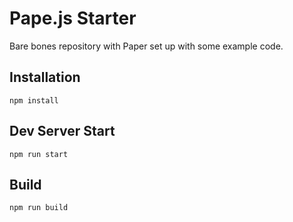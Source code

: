 # Pape.js Starter

Bare bones repository with Paper set up with some example code.

## Installation

```
npm install
```

## Dev Server Start

```
npm run start
```

## Build

```
npm run build
```
